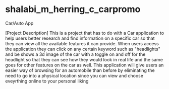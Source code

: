 # shalabi_m_herring_c_carpromo



Car/Auto App

[Project Description] This is a project that has to do with a Car application to help users better research and find information on a specific car so that they can view all the available features it can provide. When users access the application they can click on any certain keyword such as "headlights" and be shows a 3d image of the car with a toggle on and off for the headlight so that they can see how they would look in real life and the same goes for other features on the car as well. This application will give users an easier way of browsing for an automobile than before by eliminating the need to go into a physical location since you can view and choose eveyrthing online to your personal liking
